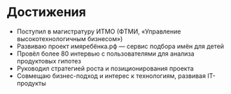 # Достижения

- Поступил в магистратуру ИТМО (ФТМИ, «Управление высокотехнологичным бизнесом»)
- Развиваю проект имяребёнка.рф — сервис подбора имён для детей
- Провёл более 80 интервью с пользователями для анализа продуктовых гипотез
- Руководил стратегией роста и позиционирования проекта
- Совмещаю бизнес-подход и интерес к технологиям, развивая IT-продукты

